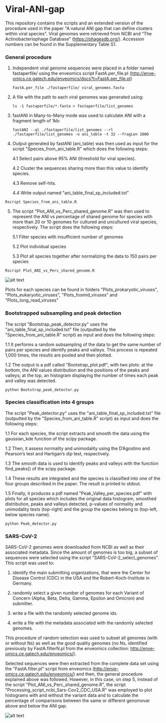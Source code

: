# Viral-ANI-gap

This repository contains the scripts and an extended version of the procedure used in the paper "A natural ANI gap that can define clusters within viral species".
Viral genomes were retrieved from NCBI and “The Actinobacteriophage Database” (https://phagesdb.org/). Accession numbers can be found in the Supplementary Table S1.


### General procedure
1. Independent viral genome sequences were placed in a folder named fastaperfile/ using the enveomics script FastA.per_file.pl (http://enve-omics.ce.gatech.edu/enveomics/docs?t=FastA.per_file.pl)

     ```FastA.per_file ./fastaperfile/ viral_genomes.fasta```


2. A file with the path to each viral genomes was generated using:

     ```ls -1 fastaperfile/*.fasta > fastaperfile/list_genomes```


3. fastANI in Many-to-Many mode was used to calculate ANI with a fragment length of 1kb:

     ```fastANI --ql ./fastaperfile/list_genomes --rl ./fastaperfile/list_genomes -o ani_table -t 32 --fragLen 1000```


4. Output generated by fastANI (ani_table) was then used as input for the script "Species_from_ani_table.R" which does the following steps:
   
   4.1 Select pairs above 95% ANI (threshold for viral species).
   
   4.2 Cluster the sequences sharing more than this value to identify species.
   
   4.3 Remove self-hits.
   
   4.4 Write output named "ani_table_final_sp_included.txt"

```Rscript Species_from_ani_table.R```


5. The script "Plot_ANI_vs_Perc_shared_genome.R" was then used to represent the ANI vs percentage of shared genome for species with more than 20 or 10 genomes for cultured and uncultured viral species, respectively. The script does the following steps:
   
   5.1 Filter species with insufficient number of genomes
   
   5.2 Plot individual species
   
   5.3 Plot all species together after normalizing the data to 150 pairs per species

```Rscript Plot_ANI_vs_Perc_shared_genome.R```
   
![alt text](https://github.com/baldeguer-riquelme/Viral-ANI-gap/blob/main/.figure/Figure1.png)



Plots for each species can be found in folders "Plots_prokaryotic_viruses", "Plots_eukaryotic_viruses", "Plots_fosmid_viruses" and "Plots_long_read_viruses"


### Bootstrapped subsampling and peak detection
The script "Bootstrap_peak_detector.py" uses the "ani_table_final_sp_included.txt" file (outputted by the "Species_from_ani_table.R" script) as input and does the following steps:

1.1 It performs a random subsampling of the data to get the same number of pairs per species and identify peaks and valleys. This process is repeated 1,000 times, the results are pooled and then plotted.
     
1.2 The output is a pdf called "Bootstrap_plot.pdf", with two plots: at the bottom, the ANI values distribution and the positions of the peaks and valleys; at the top, an histogram displaying the number of times each peak and valley was detected.

```python Bootstrap_peak_detector.py```


### Species classification into 4 groups
The script "Peak_detector.py" uses the "ani_table_final_sp_included.txt" file (outputted by the "Species_from_ani_table.R" script) as input and does the following steps:

1.1 For each species, the script extracts and smooth the data using the gaussian_kde function of the scipy package.
     
1.2 Then, it assess normality and unimodality using the D’Agostino and Pearson’s test and Hartigan’s dip test, respectively.
     
1.3 The smooth data is used to identify peaks and valleys with the function find_peaks() of the scipy package.
     
1.4 These results are integrated and the species is classified into one of the four groups described in the paper. The result is printed to stdout.
     
1.5 Finally, it produces a pdf named "Peak_Valley_per_species.pdf" with plots for all species which includes the original data histogram, smoothed distribution, peaks and valleys detected, p-values of normality and unimodality tests (top-right) and the group the species belong to (top-left, below species name).

```python Peak_detector.py```

### SARS-CoV-2
SARS-CoV-2 genomes were downloaded from NCBI as well as their associated metadata. Since the amount of genomes is too big, a subset of sequences were selected using the script "SARS-CoV-2_select_genomes". This script was used to:

1. identify the main submitting organizations, that were the Center for Disease Control (CDC) in the USA and the Robert-Koch-Institute in Germany.
     
2. randomly select a given number of genomes for each Variant of Concern (Alpha, Beta, Delta, Gamma, Epsilon and Omicron) and submitter.
     
3. write a file with the randomly selected genome ids.
     
4. write a file with the metadata associated with the randomly selected genomes.


This procedure of random selection was used to subset all genomes (with or without Ns) as well as the good quality genomes (no Ns, identified previously by FastA.filterN.pl from the enveomics collection: http://enve-omics.ce.gatech.edu/enveomics/).


Selected sequences were then extracted from the complete data set using the "FastA.filter.pl" script from enveomics (http://enve-omics.ce.gatech.edu/enveomics/) and then, the general procedure explained above was followed. However, in this case, on step 5, instead of the script "Plot_ANI_vs_Perc_shared_genome.R", the script "Processing_script_ncbi_Sars-Cov2_CDC_USA.R" was employed to plot histograms with and without the variant data and to calculate the percentage of comparisons between the same or different genomovar above and below the ANI gap.

![alt text](https://github.com/baldeguer-riquelme/Viral-ANI-gap/blob/main/.figure/Histogram_Sars-CoV-2_variants.png)
